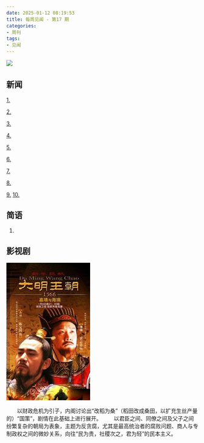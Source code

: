 ```yaml
---
date: 2025-01-12 08:19:53
title: 每周见闻 - 第17 期
categories:
- 周刊
tags:
- 见闻
---
```

![](/images/2025/)

## 新闻
[1.]()

[2.]()

[3.]()

[4.]()

[5.]()

[6.]()

[7.]()

[8.]()

[9.]()
[10.]()


## 简语
1.


## 影视剧

![大明王朝1566](/images/2025/1566.jpg)

&emsp;&emsp;以财政危机为引子，内阁讨论出“改稻为桑”（稻田改成桑田，以扩充生丝产量的）“国策”，剧情在此基础上进行展开。
&emsp;&emsp;以君臣之间、同僚之间及父子之间纷繁复杂的朝局为表象，主题为反贪腐，尤其是最高统治者的腐败问题、商人与专制政权之间的微妙关系，向往“民为贵，社稷次之，君为轻”的民本主义。

